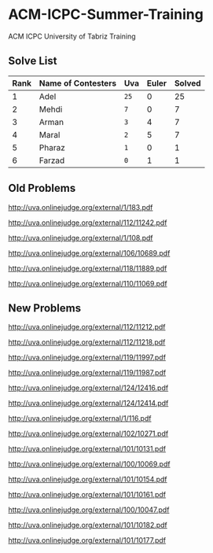 # ACM-ICPC-Summer-Training
ACM ICPC University of Tabriz Training

## Solve List

| Rank  | Name of Contesters  | Uva   | Euler | Solved |
| ----- | ------------------- | ----- | ----- | ------ |
| 1     | Adel                | `25`  | 0     | 25     |
| 2     | Mehdi               | `7`   | 0     | 7      |
| 3     | Arman               | `3`   | 4     | 7      |
| 4     | Maral               | `2`   | 5     | 7      |
| 5     | Pharaz              | `1`   | 0     | 1      |
| 6     | Farzad              | `0`   | 1     | 1      |

## Old Problems

http://uva.onlinejudge.org/external/1/183.pdf

http://uva.onlinejudge.org/external/112/11242.pdf

http://uva.onlinejudge.org/external/1/108.pdf

http://uva.onlinejudge.org/external/106/10689.pdf

http://uva.onlinejudge.org/external/118/11889.pdf

http://uva.onlinejudge.org/external/110/11069.pdf

## New Problems

http://uva.onlinejudge.org/external/112/11212.pdf

http://uva.onlinejudge.org/external/112/11218.pdf

http://uva.onlinejudge.org/external/119/11997.pdf

http://uva.onlinejudge.org/external/119/11987.pdf

http://uva.onlinejudge.org/external/124/12416.pdf

http://uva.onlinejudge.org/external/124/12414.pdf

http://uva.onlinejudge.org/external/1/116.pdf

http://uva.onlinejudge.org/external/102/10271.pdf

http://uva.onlinejudge.org/external/101/10131.pdf

http://uva.onlinejudge.org/external/100/10069.pdf

http://uva.onlinejudge.org/external/101/10154.pdf

http://uva.onlinejudge.org/external/101/10161.pdf

http://uva.onlinejudge.org/external/100/10047.pdf

http://uva.onlinejudge.org/external/101/10182.pdf

http://uva.onlinejudge.org/external/101/10177.pdf
